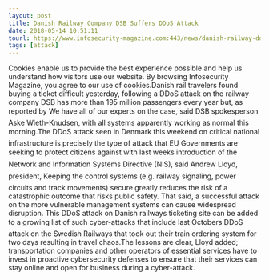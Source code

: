 ```yaml
---
layout: post
title: Danish Railway Company DSB Suffers DDoS Attack
date: 2018-05-14 10:51:11
tourl: https://www.infosecurity-magazine.com:443/news/danish-railway-ddos-attack/
tags: [attack]
---
```

Cookies enable us to provide the best experience possible and help us understand how visitors use our website. By browsing Infosecurity Magazine, you agree to our use of cookies.Danish rail travelers found buying a ticket difficult yesterday, following a DDoS attack on the railway company DSB has more than 195 million passengers every year but, as reported by We have all of our experts on the case, said DSB spokesperson Aske Wieth-Knudsen, with all systems apparently working as normal this morning.The DDoS attack seen in Denmark this weekend on critical national infrastructure is precisely the type of attack that EU Governments are seeking to protect citizens against with last weeks introduction of the Network and Information Systems Directive (NIS), said Andrew Lloyd, president, Keeping the control systems (e.g. railway signaling, power circuits and track movements) secure greatly reduces the risk of a catastrophic outcome that risks public safety. That said, a successful attack on the more vulnerable management systems can cause widespread disruption. This DDoS attack on Danish railways ticketing site can be added to a growing list of such cyber-attacks that include last Octobers DDoS attack on the Swedish Railways that took out their train ordering system for two days resulting in travel chaos.The lessons are clear, Lloyd added; transportation companies and other operators of essential services have to invest in proactive cybersecurity defenses to ensure that their services can stay online and open for business during a cyber-attack.